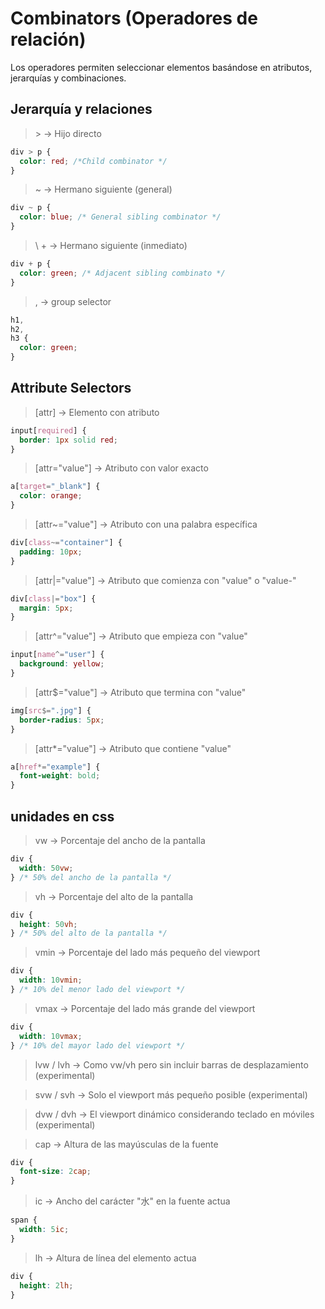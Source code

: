 # Combinators (Operadores de relación)

Los operadores permiten seleccionar elementos basándose en atributos, jerarquías y combinaciones.

## Jerarquía y relaciones

> \> → Hijo directo

```css
div > p {
  color: red; /*Child combinator */
}
```

> ~ → Hermano siguiente (general)

```css
div ~ p {
  color: blue; /* General sibling combinator */
}
```

> \ + → Hermano siguiente (inmediato)

```css
div + p {
  color: green; /* Adjacent sibling combinato */
}
```

> , -> group selector

```css
h1,
h2,
h3 {
  color: green;
}
```

## Attribute Selectors

> [attr] → Elemento con atributo

```css
input[required] {
  border: 1px solid red;
}
```

> [attr="value"] → Atributo con valor exacto

```css
a[target="_blank"] {
  color: orange;
}
```

> [attr~="value"] → Atributo con una palabra específica

```css
div[class~="container"] {
  padding: 10px;
}
```

> [attr|="value"] → Atributo que comienza con "value" o "value-"

```css
div[class|="box"] {
  margin: 5px;
}
```

> [attr^="value"] → Atributo que empieza con "value"

```css
input[name^="user"] {
  background: yellow;
}
```

> [attr$="value"] → Atributo que termina con "value"

```css
img[src$=".jpg"] {
  border-radius: 5px;
}
```

> [attr*="value"] → Atributo que contiene "value"

```css
a[href*="example"] {
  font-weight: bold;
}
```

## unidades en css

> vw → Porcentaje del ancho de la pantalla

```css
div {
  width: 50vw;
} /* 50% del ancho de la pantalla */
```

> vh → Porcentaje del alto de la pantalla

```css
div {
  height: 50vh;
} /* 50% del alto de la pantalla */
```

> vmin → Porcentaje del lado más pequeño del viewport

```css
div {
  width: 10vmin;
} /* 10% del menor lado del viewport */
```

> vmax → Porcentaje del lado más grande del viewport

```css
div {
  width: 10vmax;
} /* 10% del mayor lado del viewport */
```

> lvw / lvh → Como vw/vh pero sin incluir barras de desplazamiento (experimental)

> svw / svh → Solo el viewport más pequeño posible (experimental)

> dvw / dvh → El viewport dinámico considerando teclado en móviles (experimental)

> cap → Altura de las mayúsculas de la fuente

```css
div {
  font-size: 2cap;
}
```

> ic → Ancho del carácter "水" en la fuente actua

```css
span {
  width: 5ic;
}
```

> lh → Altura de línea del elemento actua

```css
div {
  height: 2lh;
}
```
